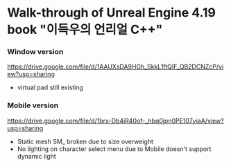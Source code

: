 # Walk-through of Unreal Engine 4.19 book "이득우의 언리얼 C++"


### Window version

https://drive.google.com/file/d/1AAUXsDA9HGh_SkkL1ftQIF_QB2DCNZcP/view?usp=sharing
- virtual pad still existing


### Mobile version

https://drive.google.com/file/d/1brx-Db4iR40of-_hbq0jpn0PE107yiaA/view?usp=sharing
- Static mesh SM_ broken due to size overweight
- No lighting on character select menu due to Mobile doesn't support dynamic light
